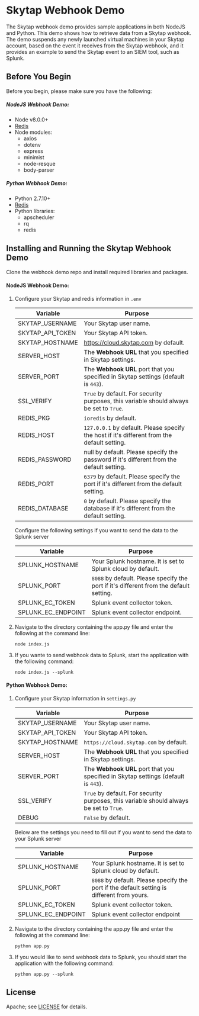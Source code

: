 # Skytap Webhook Demo 
The Skytap webhook demo provides sample applications in both NodeJS and Python. This demo shows how to retrieve data from a Skytap webhook. The demo suspends any newly launched virtual machines in your Skytap account, based on the event it receives from the Skytap webhook, and it provides an example to send the Skytap event to an SIEM tool, such as Splunk.

## Before You Begin 
Before you begin, please make sure you have the following:

##### NodeJS Webhook Demo:
* Node v8.0.0+
* [Redis](https://redis.io/topics/quickstart)
* Node modules:
    * axios
    * dotenv
    * express
    * minimist
    * node-resque
    * body-parser

##### Python Webhook Demo: 
* Python 2.7.10+
* [Redis](https://redis.io/topics/quickstart)
* Python libraries:
    * apscheduler
    * rq
    * redis

## Installing and Running the Skytap Webhook Demo
Clone the webhook demo repo and install required libraries and packages.

#### NodeJS Webhook Demo:
1. Configure your Skytap and redis information in `.env`

    | Variable            | Purpose                                                                                     |
    |---------------------|---------------------------------------------------------------------------------------------|
    | SKYTAP_USERNAME     | Your Skytap user name.                                                                      |
    | SKYTAP_API_TOKEN    | Your Skytap API token.                                                                      |
    | SKYTAP_HOSTNAME     | https://cloud.skytap.com by default.                                                        |
    | SERVER_HOST         | The **Webhook URL** that you specified in Skytap settings.                                  |
    | SERVER_PORT         | The **Webhook URL** port that you specified in Skytap settings (default is `443`).          |
    | SSL_VERIFY          | `True` by default. For security purposes, this variable should always be set to `True`.     |
    | REDIS_PKG           | `ioredis` by default.                                                                       |
    | REDIS_HOST          | `127.0.0.1` by default. Please specify the host if it's different from the default setting. |
    | REDIS_PASSWORD      | null by default. Please specify the password if it's different from the default setting.    |
    | REDIS_PORT          | `6379` by default. Please specify the port if it's different from the default setting.      |
    | REDIS_DATABASE      | `0` by default. Please specify the database if it's different from the default setting.     |

    Configure the following settings if you want to send the data to the Splunk server

    | Variable            | Purpose                                                                                     |
    |---------------------|---------------------------------------------------------------------------------------------|
    | SPLUNK_HOSTNAME     | Your Splunk hostname. It is set to Splunk cloud by default.                                 |
    | SPLUNK_PORT         | `8088` by default. Please specify the port if it's different from the default setting.      |
    | SPLUNK_EC_TOKEN     | Splunk event collector token.                                                               |
    | SPLUNK_EC_ENDPOINT  | Splunk event collector endpoint.                                                            |

2. Navigate to the directory containing the app.py file and enter the following at the command line:

    ```node index.js```
    
3. If you wante to send webhook data to Splunk, start the application with the following command:

    ```node index.js --splunk```

#### Python Webhook Demo:

1. Configure your Skytap information in `settings.py`

    | Variable            | Purpose                                                                                     |
    |---------------------|---------------------------------------------------------------------------------------------|
    | SKYTAP_USERNAME     | Your Skytap user name.                                                                      |
    | SKYTAP_API_TOKEN    | Your Skytap API token.                                                                      |
    | SKYTAP_HOSTNAME     | `https://cloud.skytap.com` by default.                                                      |
    | SERVER_HOST         | The **Webhook URL** that you specified in Skytap settings.                                  |
    | SERVER_PORT         | The **Webhook URL** port that you specified in Skytap settings (default is `443`).          |
    | SSL_VERIFY          | `True` by default. For security purposes, this variable should always be set to `True`.     |
    | DEBUG               | `False` by default.                                                                         |

    Below are the settings you need to fill out if you want to send the data to your Splunk server

    | Variable            | Purpose                                                                                     |
    |---------------------|---------------------------------------------------------------------------------------------|
    | SPLUNK_HOSTNAME     | Your Splunk hostname. It is set to Splunk cloud by default.                                 |
    | SPLUNK_PORT         | `8088` by default. Please specify the port if the default setting is different from yours.  |
    | SPLUNK_EC_TOKEN     | Splunk event collector token.                                                               |
    | SPLUNK_EC_ENDPOINT  | Splunk event collector endpoint                                                             |

2. Navigate to the directory containing the app.py file and enter the following at the command line:

    ```python app.py```
    
3. If you would like to send webhook data to Splunk, you should start the application with the following command:

    ```python app.py --splunk```

## License
Apache; see [LICENSE](LICENSE) for details.
